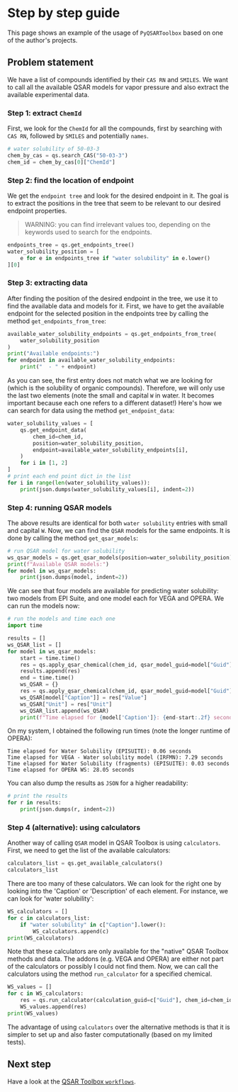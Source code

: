 # Step by step guide

This page shows an example of the usage of `PyQSARToolbox` based on one of the author's projects.

## Problem statement

We have a list of compounds identified by their `CAS RN` and `SMILES`. We want to call all the available QSAR models for vapor pressure and also extract the available experimental data. 

### Step 1: extract `ChemId`

First, we look for the `ChemId` for all the compounds, first by searching with `CAS RN`, followed by `SMILES` and potentially `names`.

```python
# water solubility of 50-03-3
chem_by_cas = qs.search_CAS("50-03-3")
chem_id = chem_by_cas[0]["ChemId"]
```

### Step 2: find the location of endpoint

We get the `endpoint tree` and look for the desired endpoint in it. The goal is to extract the positions in the tree that seem to be relevant to our desired endpoint properties.
  > WARNING: you can find irrelevant values too, depending on the keywords used to search for the endpoints.

```python
endpoints_tree = qs.get_endpoints_tree()
water_solubility_position = [
    e for e in endpoints_tree if "water solubility" in e.lower()
][0]
```

### Step 3: extracting data

After finding the position of the desired endpoint in the tree, we use it to find the available data and models for it. First, we have to get the available endpoint for the selected position in the endpoints tree by calling the method `get_endpoints_from_tree`:

```python
available_water_solubility_endpoints = qs.get_endpoints_from_tree(
    water_solubility_position
)
print("Available endpoints:")
for endpoint in available_water_solubility_endpoints:
    print("  - " + endpoint)
```

As you can see, the first entry does not match what we are looking for (which is the solubility of organic compounds). Therefore, we will only use the last two elements (note the small and capital `W` in water. It becomes important because each one refers to a different dataset!) Here's how we can search for data using the method `get_endpoint_data`:

```python
water_solubility_values = [
    qs.get_endpoint_data(
        chem_id=chem_id,
        position=water_solubility_position,
        endpoint=available_water_solubility_endpoints[i],
    )
    for i in [1, 2]
]
# print each end point dict in the list
for i in range(len(water_solubility_values)):
    print(json.dumps(water_solubility_values[i], indent=2))
```

### Step 4: running QSAR models

The above results are identical for both `water solubility` entries with small and capital `W`. Now, we can find the `QSAR` models for the same endpoints. It is done by calling the method `get_qsar_models`:

```python
# run QSAR model for water solubility
ws_qsar_models = qs.get_qsar_models(position=water_solubility_position)
print(f"Available QSAR models:")
for model in ws_qsar_models:
    print(json.dumps(model, indent=2))
```

We can see that four models are available for predicting water solubility: two models from EPI Suite, and one model each for VEGA and OPERA. We can run the models now:

```python
# run the models and time each one
import time

results = []
ws_QSAR_list = []
for model in ws_qsar_models:
    start = time.time()
    res = qs.apply_qsar_chemical(chem_id, qsar_model_guid=model["Guid"])
    results.append(res)
    end = time.time()
    ws_QSAR = {}
    res = qs.apply_qsar_chemical(chem_id, qsar_model_guid=model["Guid"])
    ws_QSAR[model["Caption"]] = res["Value"]
    ws_QSAR["Unit"] = res["Unit"]
    ws_QSAR_list.append(ws_QSAR)
    print(f"Time elapsed for {model['Caption']}: {end-start:.2f} seconds")
```

On my system, I obtained the following run times (note the longer runtime of OPERA):  

```
Time elapsed for Water Solubility (EPISUITE): 0.06 seconds
Time elapsed for VEGA - Water solubility model (IRFMN): 7.29 seconds
Time elapsed for Water Solubility (fragments) (EPISUITE): 0.03 seconds
Time elapsed for OPERA WS: 28.05 seconds
```

You can also dump the results as `JSON` for a higher readability:

```python
# print the results
for r in results:
    print(json.dumps(r, indent=2))
```

### Step 4 (alternative): using calculators

Another way of calling `QSAR` model in QSAR Toolbox is using `calculators`. First, we need to get the list of the available calculators:

```python
calculators_list = qs.get_available_calculators()
calculators_list
```

There are too many of these calculators. We can look for the right one by looking into the 'Caption' or 'Description' of each element. For instance, we can look for 'water solubility':

```python
WS_calculators = []
for c in calculators_list:
    if "water solubility" in c["Caption"].lower():
        WS_calculators.append(c)
print(WS_calculators)
```

Note that these calculators are only available for the "native" QSAR Toolbox methods and data. The addons (e.g. VEGA and OPERA) are either not part of the calculators or possibly I could not find them. Now, we can call the calculators using the method `run_calculator` for a specified chemical.

```python
WS_values = []
for c in WS_calculators:
    res = qs.run_calculator(calculation_guid=c["Guid"], chem_id=chem_id)
    WS_values.append(res)
print(WS_values)
```

The advantage of using `calculators` over the alternative methods is that it is simpler to set up and also faster computationally (based on my limited tests).

## Next step
Have a look at the [QSAR Toolbox `workflows`](workflows.md).